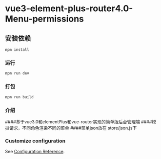 # vue3-element-plus-router4.0-Menu-permissions

## 安装依赖
```
npm install
```

### 运行
```
npm run dev
```

### 打包
```
npm run build
```

### 介绍
####基于vue3.0和elementPlus和vue-router实现的简单版后台管理端
####模拟请求，不同角色渲染不同的菜单
####菜单json放在 store/json.js下

### Customize configuration
See [Configuration Reference](https://cli.vuejs.org/config/).
